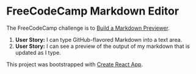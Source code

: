 # FreeCodeCamp Markdown Editor

The FreeCodeCamp challenge is to [Build a Markdown Previewer](https://www.freecodecamp.com/challenges/build-a-markdown-previewer).

1. **User Story:** I can type GitHub-flavored Markdown into a text area.
2. **User Story:** I can see a preview of the output of my markdown that is updated as I type.

This project was bootstrapped with [Create React App](https://github.com/facebookincubator/create-react-app).
